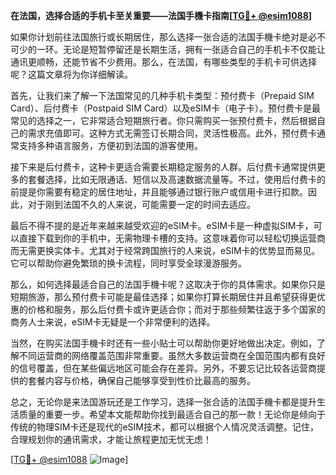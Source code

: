 **在法国，选择合适的手机卡至关重要——法国手機卡指南[[TG💪+ @esim1088](https://t.me/s/esim1088)]**

如果你计划前往法国旅行或长期居住，那么选择一张合适的法国手機卡绝对是必不可少的一环。无论是短暂停留还是长期生活，拥有一张适合自己的手机卡不仅能让通讯更顺畅，还能节省不少费用。那么，在法国，有哪些类型的手机卡可供选择呢？这篇文章将为你详细解读。

首先，让我们来了解一下法国常见的几种手机卡类型：预付费卡（Prepaid SIM Card）、后付费卡（Postpaid SIM Card）以及eSIM卡（电子卡）。预付费卡是最常见的选择之一，它非常适合短期旅行者。你只需购买一张预付费卡，然后根据自己的需求充值即可。这种方式无需签订长期合同，灵活性极高。此外，预付费卡通常支持多种语言服务，方便初到法国的游客使用。

接下来是后付费卡，这种卡更适合需要长期稳定服务的人群。后付费卡通常提供更多的套餐选择，比如无限通话、短信以及高速数据流量等。不过，使用后付费卡的前提是你需要有稳定的居住地址，并且能够通过银行账户或信用卡进行扣款。因此，对于刚到法国不久的人来说，可能需要一定的时间去适应。

最后不得不提的是近年来越来越受欢迎的eSIM卡。eSIM卡是一种虚拟SIM卡，可以直接下载到你的手机中，无需物理卡槽的支持。这意味着你可以轻松切换运营商而无需更换实体卡。尤其对于经常跨国旅行的人来说，eSIM卡的优势显而易见。它可以帮助你避免繁琐的换卡流程，同时享受全球漫游服务。

那么，如何选择最适合自己的法国手機卡呢？这取决于你的具体需求。如果你只是短期旅游，那么预付费卡可能是最佳选择；如果你打算长期居住并且希望获得更优惠的价格和服务，那么后付费卡或许更适合你；而对于那些频繁往返于多个国家的商务人士来说，eSIM卡无疑是一个非常便利的选择。

当然，在购买法国手機卡时还有一些小贴士可以帮助你更好地做出决定。例如，了解不同运营商的网络覆盖范围非常重要。虽然大多数运营商在全国范围内都有良好的信号覆盖，但在某些偏远地区可能会存在差异。另外，不要忘记比较各运营商提供的套餐内容与价格，确保自己能够享受到性价比最高的服务。

总之，无论你是来法国游玩还是工作学习，选择一张合适的法国手機卡都是提升生活质量的重要一步。希望本文能帮助你找到最适合自己的那一款！无论你是倾向于传统的物理SIM卡还是现代的eSIM技术，都可以根据个人情况灵活调整。记住，合理规划你的通讯需求，才能让旅程更加无忧无虑！

[[TG💪+ @esim1088](https://t.me/s/esim1088) ![Image](https://i.postimg.cc/4NQfJmqS/Snipaste-2025-05-13-00-14-12.png)]